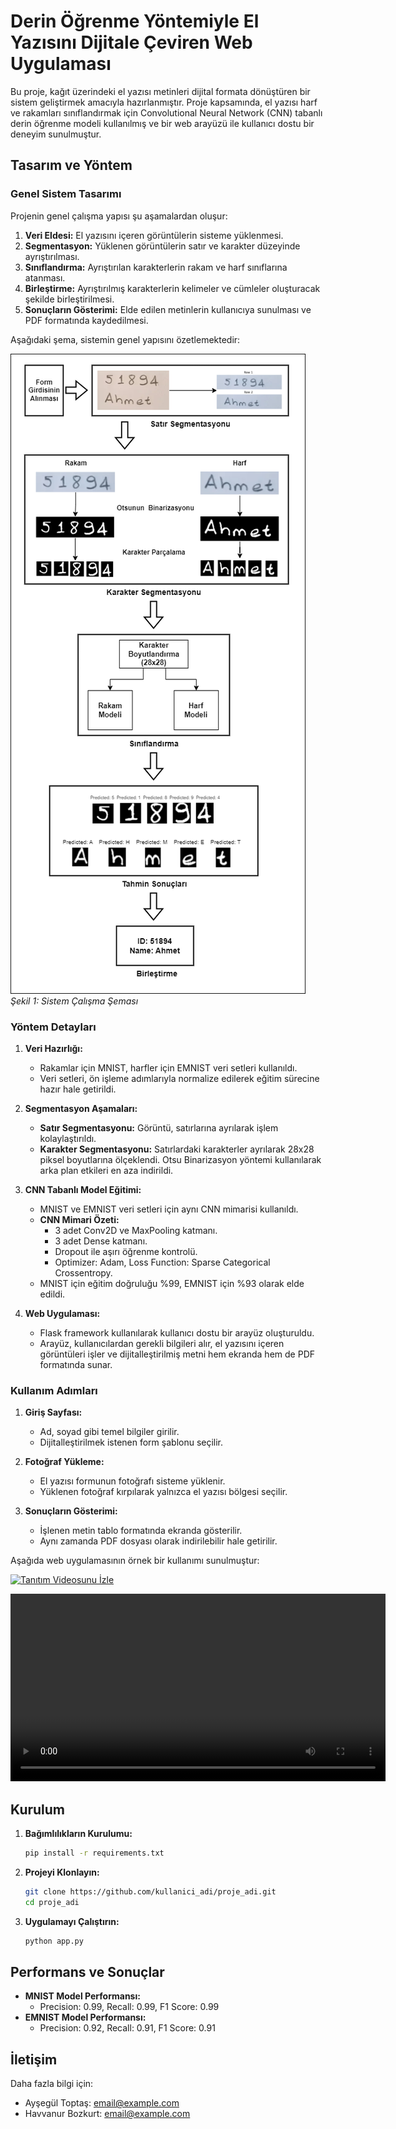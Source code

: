 # Derin Öğrenme Yöntemiyle El Yazısını Dijitale Çeviren Web Uygulaması

Bu proje, kağıt üzerindeki el yazısı metinleri dijital formata dönüştüren bir sistem geliştirmek amacıyla hazırlanmıştır. Proje kapsamında, el yazısı harf ve rakamları sınıflandırmak için Convolutional Neural Network (CNN) tabanlı derin öğrenme modeli kullanılmış ve bir web arayüzü ile kullanıcı dostu bir deneyim sunulmuştur.

## Tasarım ve Yöntem

### Genel Sistem Tasarımı
Projenin genel çalışma yapısı şu aşamalardan oluşur:
1. **Veri Eldesi:** El yazısını içeren görüntülerin sisteme yüklenmesi.
2. **Segmentasyon:** Yüklenen görüntülerin satır ve karakter düzeyinde ayrıştırılması.
3. **Sınıflandırma:** Ayrıştırılan karakterlerin rakam ve harf sınıflarına atanması.
4. **Birleştirme:** Ayrıştırılmış karakterlerin kelimeler ve cümleler oluşturacak şekilde birleştirilmesi.
5. **Sonuçların Gösterimi:** Elde edilen metinlerin kullanıcıya sunulması ve PDF formatında kaydedilmesi.

Aşağıdaki şema, sistemin genel yapısını özetlemektedir:

![Sistemin Genel Çalışma Şeması](yontem_sema.png)  
_Şekil 1: Sistem Çalışma Şeması_

### Yöntem Detayları
1. **Veri Hazırlığı:**
   - Rakamlar için MNIST, harfler için EMNIST veri setleri kullanıldı.
   - Veri setleri, ön işleme adımlarıyla normalize edilerek eğitim sürecine hazır hale getirildi.

2. **Segmentasyon Aşamaları:**
   - **Satır Segmentasyonu:** Görüntü, satırlarına ayrılarak işlem kolaylaştırıldı.
   - **Karakter Segmentasyonu:** Satırlardaki karakterler ayrılarak 28x28 piksel boyutlarına ölçeklendi. Otsu Binarizasyon yöntemi kullanılarak arka plan etkileri en aza indirildi.

3. **CNN Tabanlı Model Eğitimi:**
   - MNIST ve EMNIST veri setleri için aynı CNN mimarisi kullanıldı.  
   - **CNN Mimari Özeti:** 
     - 3 adet Conv2D ve MaxPooling katmanı.
     - 3 adet Dense katmanı.
     - Dropout ile aşırı öğrenme kontrolü.
     - Optimizer: Adam, Loss Function: Sparse Categorical Crossentropy.
   - MNIST için eğitim doğruluğu %99, EMNIST için %93 olarak elde edildi.

4. **Web Uygulaması:**
   - Flask framework kullanılarak kullanıcı dostu bir arayüz oluşturuldu.
   - Arayüz, kullanıcılardan gerekli bilgileri alır, el yazısını içeren görüntüleri işler ve dijitalleştirilmiş metni hem ekranda hem de PDF formatında sunar.

### Kullanım Adımları
1. **Giriş Sayfası:**
   - Ad, soyad gibi temel bilgiler girilir.
   - Dijitalleştirilmek istenen form şablonu seçilir.
   
2. **Fotoğraf Yükleme:**
   - El yazısı formunun fotoğrafı sisteme yüklenir.
   - Yüklenen fotoğraf kırpılarak yalnızca el yazısı bölgesi seçilir.

3. **Sonuçların Gösterimi:**
   - İşlenen metin tablo formatında ekranda gösterilir.
   - Aynı zamanda PDF dosyası olarak indirilebilir hale getirilir.

Aşağıda web uygulamasının örnek bir kullanımı sunulmuştur:

[![Tanıtım Videosunu İzle](https://via.placeholder.com/600x300?text=Video+Thumbnail)]([https://drive.google.com/file/d/your-file-id/view?usp=sharing](https://drive.google.com/file/d/1DPAPBaXmMQwd0uG6VMSnR4J3NKavsu2Z/view?usp=drive_link))

<video width="600" controls>
  <source src="path/to/your-video.mp4" type="video/mp4">
  Tarayıcınız bu videoyu desteklemiyor.
</video>

## Kurulum
1. **Bağımlılıkların Kurulumu:**
   ```bash
   pip install -r requirements.txt
   ```
2. **Projeyi Klonlayın:**
   ```bash
   git clone https://github.com/kullanici_adi/proje_adi.git
   cd proje_adi
   ```
3. **Uygulamayı Çalıştırın:**
   ```bash
   python app.py
   ```

## Performans ve Sonuçlar
- **MNIST Model Performansı:**
  - Precision: 0.99, Recall: 0.99, F1 Score: 0.99
- **EMNIST Model Performansı:**
  - Precision: 0.92, Recall: 0.91, F1 Score: 0.91


## İletişim
Daha fazla bilgi için:
- Ayşegül Toptaş: [email@example.com](mailto:email@example.com)
- Havvanur Bozkurt: [email@example.com](mailto:email@example.com)
